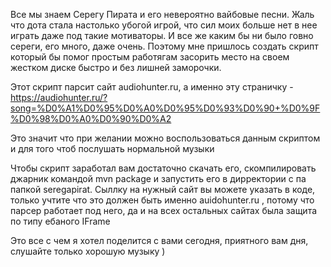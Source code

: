 Все мы знаем Серегу Пирата и его невероятно вайбовые песни. Жаль что дота стала
настолько убогой игрой, что сил моих больше нет в нее играть даже под такие мотиваторы.
И все же каким бы ни было говно сереги, его много, даже очень. Поэтому мне пришлось создать скрипт
который бы помог простым работягам засорить место на своем жестком диске быстро и без лишней заморочки.

Этот скрипт парсит сайт audiohunter.ru, а именно эту страничку - https://audiohunter.ru/?song=%D0%A1%D0%95%D0%A0%D0%95%D0%93%D0%90+%D0%9F%D0%98%D0%A0%D0%90%D0%A2

Это значит что при желании можно воспользоваться данным скриптом и для того чтоб послушать нормальной музыки

Чтобы скрипт заработал вам достаточно скачать его, скомпилировать джарник командой mvn package и запустить его
в дирректории с па папкой seregapirat. Сыллку на нужный сайт вы можете указать в коде, только учтите что это должен
быть именно auidohunter.ru , потому что парсер работает под него, да и на всех остальных сайтах была защита по типу ебаного IFrame

Это все с чем я хотел поделится с вами сегодня, приятного вам дня, слушайте только хорошую музыку )